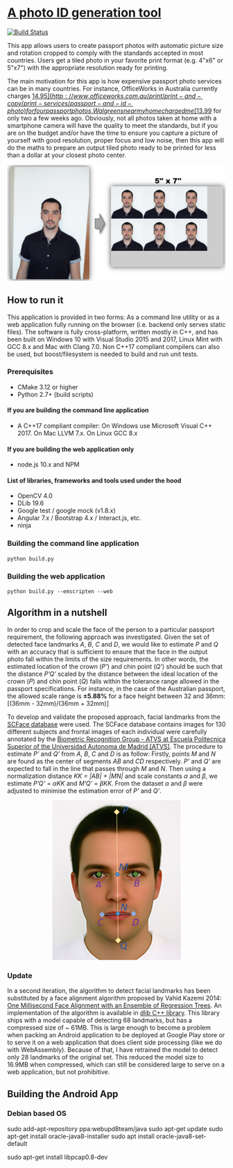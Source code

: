 # [A photo ID generation tool](https://passport-photo.azurewebsites.net)
<!-- Travis-CI Build Status: [![Build Status](https://travis-ci.org/dpar39/ppp.svg?branch=master)](https://travis-ci.org/dpar39/ppp) -->

[![Build Status](https://ci.appveyor.com/api/projects/status/github/dpar39/ppp?svg=true)](https://ci.appveyor.com/project/dpar39/ppp)

This app allows users to create passport photos with automatic picture size and rotation cropped to comply with the standards accepted in most countries. Users get a tiled photo in your favorite print format (e.g. 4"x6" or 5"x7") with the appropriate resolution ready for printing.

The main motivation for this app is how expensive passport photo services can be in many countries. For instance, OfficeWorks in Australia currently charges [$14.95](http://www.officeworks.com.au/print/print-and-copy/print-services/passport-and-id-photo) for four passport photos. Walgreens near my home charged me [$13.99](https://photo.walgreens.com/walgreens/pdpsdpitems/type=passport_photos) for only two a few weeks ago. Obviously, not all photos taken at home with a smartphone camera will have the quality to meet the standards, but if you are on the budget and/or have the time to ensure you capture a picture of yourself with good resolution, proper focus and low noise, then this app will do the maths to prepare an output tiled photo ready to be printed for less than a dollar at your closest photo center.

<div style="text-align:center"><img src ="research/model/operation-principle.png"/></div>

## How to run it

This application is provided in two forms: As a command line utility or as a web application fully running on the browser (i.e. backend only serves static files). The software is fully cross-platform, written mostly in C++, and has been built on Windows 10 with Visual Studio 2015 and 2017, Linux Mint with GCC 8.x and Mac with Clang 7.0. Non C++17 compliant compilers can also be used, but boost/filesystem is needed to build and run unit tests.

### Prerequisites

- CMake 3.12 or higher
- Python 2.7+ (build scripts)

#### If you are building the command line application

- A C++17 compliant compiler: On Windows use Microsoft Visual C++ 2017. On Mac LLVM 7.x. On Linux GCC 8.x

#### If you are building the web application only

- node.js 10.x and NPM

#### List of libraries, frameworks and tools used under the hood

- OpenCV 4.0
- DLib 19.6
- Google test / google mock (v1.8.x)
- Angular 7.x / Bootstrap 4.x / Interact.js, etc.
- ninja

### Building the command line application

```batch
python build.py
```

### Building the web application

```batch
python build.py --emscripten --web
```

## Algorithm in a nutshell

In order to crop and scale the face of the person to a particular passport requirement, the following approach was investigated. Given the set of detected face landmarks *A*, *B*, *C* and *D*, we would like to estimate *P* and *Q* with an accuracy that is sufficient to ensure that the face in the output photo fall within the limits of the size requirements. In other words, the estimated location of the crown (*P’*) and chin point (*Q’*) should be such that the distance *P’Q’* scaled by the distance between the ideal location of the crown (*P*) and chin point (*Q*) falls within the tolerance range allowed in the passport specifications. For instance, in the case of the Australian passport, the allowed scale range is **±5.88%** for a face height between 32 and 36mm: [(36mm - 32mm)/(36mm + 32mm)]

To develop and validate the proposed approach, facial landmarks from the [SCFace database](http://www.scface.org/) were used. The SCFace database contains images for 130 different subjects and frontal images of each individual were carefully annotated by the [Biometric Recognition Group - ATVS at Escuela Politecnica Superior of the Universidad Autonoma de Madrid [ATVS]](https://atvs.ii.uam.es/scfacedb_landmarks.html).
The procedure to estimate *P’* and *Q’* from *A*, *B*, *C* and *D* is as follow: Firstly, points *M* and *N* are found as the center of segments *AB* and *CD* respectively. *P’* and *Q’* are expected to fall in the line that passes through *M* and *N*. Then using a normalization distance *KK = |AB| + |MN|* and scale constants *α* and *β*, we estimate *P’Q’* = *αKK* and *M’Q’* = *βKK*. From the dataset *α* and *β* were adjusted to minimise the estimation error of *P'* and *Q'*.

<div style="text-align:center"><img src ="research/model/key-facial-landmarks.png"/></div>

### Update

In a second iteration, the algorithm to detect facial landmarks has been substituted by a face alignment algorithm proposed by Vahid Kazemi 2014: [One Millisecond Face Alignment with an Ensemble of Regression Trees](http://www.csc.kth.se/~vahidk/face_ert.html). An implementation of the algorithm is available in [dlib C++ library](http://dlib.net/). This library ships with a model capable of detecting 68 landmarks, but has a compressed size of ~ 61MB. This is large enough to become a problem when packing an Android application to be deployed at Google Play store or to serve it on a web application that does client side processing (like we do with WebAssembly). Because of that, I have retrained the model to detect only 28 landmarks of the original set. This reduced the model size to 16.9MB when compressed, which can still be considered large to serve on a web application, but not prohibitive.

## Building the Android App
### Debian based OS

sudo add-apt-repository ppa:webupd8team/java
sudo apt-get update
sudo apt-get install oracle-java8-installer
sudo apt install oracle-java8-set-default

sudo apt-get install libpcap0.8-dev
